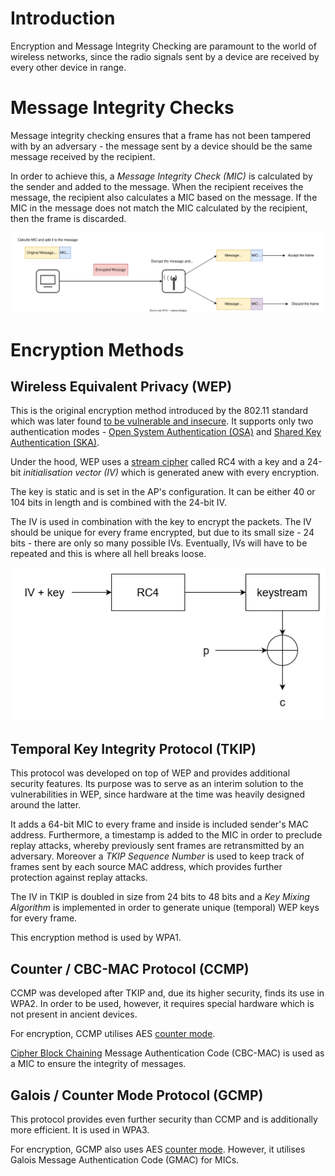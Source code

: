 # Introduction
Encryption and Message Integrity Checking are paramount to the world of wireless networks, since the radio signals sent by a device are received by every other device in range.

# Message Integrity Checks
Message integrity checking ensures that a frame has not been tampered with by an adversary - the message sent by a device should be the same message received by the recipient. 

In order to achieve this, a *Message Integrity Check (MIC)* is calculated by the sender and added to the message. When the recipient receives the message, the recipient also calculates a MIC based on the message. If the MIC in the message does not match the MIC calculated by the recipient, then the frame is discarded.

![](Resources/Images/WiFi_Integrity_MIC.svg)

# Encryption Methods
## Wireless Equivalent Privacy (WEP)
This is the original encryption method introduced by the 802.11 standard which was later found [to be vulnerable and insecure](../../../Hardware%20Hacking/Wireless%20Attacks/Hacking%20WEP%20Networks.md). It supports only two authentication modes - [Open System Authentication (OSA)](Authentication%20&%20Association.md#open-authentication) and [Shared Key Authentication (SKA)](Authentication%20&%20Association.md#shared-key-authentication).

Under the hood, WEP uses a [stream cipher](../../../Cryptography/Stream%20Ciphers/README.md) called RC4 with a key and a 24-bit *initialisation vector (IV)* which is generated anew with every encryption. 

The key is static and is set in the AP's configuration. It can be either 40 or 104 bits in length and is combined with the 24-bit IV.

The IV is used in combination with the key to encrypt the packets. The IV should be unique for every frame encrypted, but due to its small size - 24 bits - there are only so many possible IVs. Eventually, IVs will have to be repeated and this is where all hell breaks loose. 

![](Resources/Images/WEP_RC4.png)

## Temporal Key Integrity Protocol (TKIP)
This protocol was developed on top of WEP and provides additional security features. Its purpose was to serve as an interim solution to the vulnerabilities in WEP, since hardware at the time was heavily designed around the latter.

It adds a 64-bit MIC to every frame and inside is included sender's MAC address. Furthermore, a timestamp is added to the MIC in order to preclude replay attacks, whereby previously sent frames are retransmitted by an adversary. Moreover a *TKIP Sequence Number* is used to keep track of frames sent by each source MAC address, which provides further protection against replay attacks.

The IV in TKIP is doubled in size from 24 bits to 48 bits and a *Key Mixing Algorithm* is implemented in order to generate unique (temporal) WEP keys for every frame.

This encryption method is used by WPA1.

## Counter / CBC-MAC Protocol (CCMP)
CCMP was developed after TKIP and, due its higher security, finds its use in WPA2. In order to be used, however, it requires special hardware which is not present in ancient devices.

For encryption, CCMP utilises AES [counter mode](../../../Cryptography/Block%20Ciphers/Modes%20of%20Operation.md#the-counter-mode-ctr).

[Cipher Block Chaining](../../../Cryptography/Block%20Ciphers/Modes%20of%20Operation.md#the-cipher-block-chaining-cbc-mode) Message Authentication Code (CBC-MAC) is used as a MIC to ensure the integrity of messages.

## Galois / Counter Mode Protocol (GCMP)
This protocol provides even further security than CCMP and is additionally more efficient. It is used in WPA3.

For encryption, GCMP also uses AES [counter mode](../../../Cryptography/Block%20Ciphers/Modes%20of%20Operation.md#the-counter-mode-ctr). However, it utilises Galois Message Authentication Code (GMAC) for MICs.